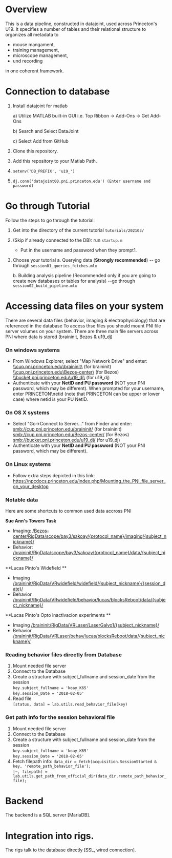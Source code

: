
# Overview
This is a data pipeline, constructed in datajoint, used across Princeton's U19.
It specifies a number of tables and their relational structure to organizes all metadata to
* mouse mangament,
* training management,
* microscope management,
* und recording

in one coherent framework.

# Connection to database
1. Install datajoint for matlab 
      
      a) Utilize MATLAB built-in GUI i.e. Top Ribbon -> Add-Ons -> Get Add-Ons
      
      b) Search and Select DataJoint
      
      c) Select Add from GitHub
      
2. Clone this repository.
3. Add this repository to your Matlab Path.         
4. ``` setenv('DB_PREFIX', 'u19_') ```
5. ``` dj.conn('datajoint00.pni.princeton.edu') (Enter username and password) ```

# Go through Tutorial
Follow the steps to go through the tutorial:
1. Get into the directory of the current tutorial `tutorials/202103/`
2. (Skip if already connected to the DB): run `startup.m`
      - Put in the username and password when they prompt1. 
       
3. Choose your tutorial
      a. Querying data (**Strongly recommended**) 
      -- go through `session01_queries_fetches.mlx`

      b. Building analysis pipeline (Recommended only if you are going to create new databases or tables for analysis)
      --go through `session02_build_pipeline.mlx`

# Accessing data files on your system
There are several data files (behavior, imaging & electrophysiology) that are referenced in the database
To access thse files you should mount PNI file server volumes on your system.
There are three main file servers across PNI where data is stored (braininit, Bezos & u19_dj)

### On windows systems
- From Windows Explorer, select "Map Network Drive" and enter: <br>
    [\\\cup.pni.princeton.edu\braininit\\]() (for braininit) <br>
    [\\\cup.pni.princeton.edu\Bezos-center\\]()     (for Bezos) <br>
    [\\\bucket.pni.princeton.edu\u19_dj\\]()   (for u19_dj) <br>
- Authenticate with your **NetID and PU password** (NOT your PNI password, which may be different). When prompted for your username, enter PRINCETON\netid (note that PRINCETON can be upper or lower case) where netid is your PU NetID.
  
### On OS X systems
- Select "Go->Connect to Server..." from Finder and enter: <br>
    [smb://cup.pni.princeton.edu/braininit/]()    (for braininit) <br>
    [smb://cup.pni.princeton.edu/Bezos-center/]()    (for Bezos) <br>
    [smb://bucket.pni.princeton.edu/u19_dj/]()   (for u19_dj) <br>
- Authenticate with your **NetID and PU password** (NOT your PNI password, which may be different).

### On Linux systems
- Follow extra steps depicted in this link: https://npcdocs.princeton.edu/index.php/Mounting_the_PNI_file_server_on_your_desktop

### Notable data 
Here are some shortcuts to common used data accross PNI

**Sue Ann's Towers Task**
- Imaging: [/Bezos-center/RigData/scope/bay3/sakoay/{protocol_name}/imaging/{subject_nickname}/]() 
- Behavior: [/braininit/RigData/scope/bay3/sakoay/{protocol_name}/data/{subject_nickname}/]()

**Lucas Pinto's Widefield **
- Imaging [/braininit/RigData/VRwidefield/widefield/{subject_nickname}/{session_date}/]()
- Behavior [/braininit/RigData/VRwidefield/behavior/lucas/blocksReboot/data/{subject_nickname}/]()

**Lucas Pinto's Opto inactivacion experiments **
- Imaging [/braininit/RigData/VRLaser/LaserGalvo1/{subject_nickname}/]()
- Behavior [/braininit/RigData/VRLaser/behav/lucas/blocksReboot/data/{subject_nickname}/]()

### Reading behavior files directly from Database
1. Mount needed file server
2. Connect to the Database
3. Create a structure with subject_fullname and session_date from the session <br>
```key.subject_fullname = 'koay_K65'``` <br>
```key.session_Date = '2018-02-05'``` <br>
4. Read file <br>
```[status, data] = lab.utils.read_behavior_file(key)```

### Get path info for the session behavioral file
1. Mount needed file server
2. Connect to the Database
3. Create a structure with subject_fullname and session_date from the session <br>
```key.subject_fullname = 'koay_K65'``` <br>
```key.session_Date = '2018-02-05'``` <br>
4. Fetch filepath info:
```data_dir = fetch(acquisition.SessionStarted & key, 'remote_path_behavior_file');``` <br>
```[~, filepath] = lab.utils.get_path_from_official_dir(data_dir.remote_path_behavior_file);```


# Backend
The backend is a SQL server [MariaDB].

# Integration into rigs.
The rigs talk to the database directly [SSL, wired connection].

